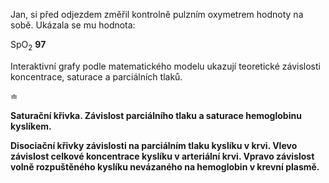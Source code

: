 <div class="w3-row">
<div class="w3-half w3-justify w3-padding">


Jan, si před odjezdem změřil kontrolně pulzním oxymetrem hodnoty na sobě. Ukázala se mu hodnota:

<div class="w3-xlarge w3-center">SpO<sub>2</sub> <b>97</b></div>

Interaktivní grafy podle matematického modelu ukazují teoretické závislosti koncentrace, saturace a parciálních tlaků.

&#x2250;


<bdl-quiz id="q1" type="choice2" question="Pulzní oxymetr měří SpO2. V literatuře a laboratorně se stanovuje SaO2. Vyberte" answers="SpO2 a SaO2 jsou stejné hodnoty|SpO2 je saturace periferní krve, SaO2 se změří laboratorně z arteriální krve. Nicméně hodnoty SpO2 a SaO2 jsou téměř totožné a dají se zaměnit." correctoptions="false|true" explanations="ne|ano" buttontitle="zkontrolovat odpověď"></bdl-quiz>
<bdl-quiz id="q2" type="choice2" question="Nastavte v posuvníku takovou hondotu PO2, aby saturace ukazovala přibližně naměřenou hodnotu. Kolik je parciální tlak?" answers="&#x2250; 93 mmHg|&#x2250; 73 mmHg|&#x2250; 53 mmHg" correctoptions="true|false|false" explanations="ano|ne|ne" buttontitle="zkontrolovat odpověď"></bdl-quiz>
<bdl-quiz id="q3" type="choice2" question="Jaká je tedy koncentrace kyslíku v arteriální krvi? Viz disociační křivka vlevo dole" answers="&#x2250; 8.2 mmol/l|&#x2250; 5.2 mmol/l|&#x2250; 3.2 mmol/l" correctoptions="true|false|false" explanations="ano|ne|ne" buttontitle="zkontrolovat odpověď"></bdl-quiz>
<bdl-quiz id="q4" type="choice2" question="Jaká koncentrace  kyslíku je volně rozpuštěna v plasmě(nevázané na hemoglobin)" answers="&#x2250; 0.13 mmol/l|&#x2250; 0.09 mmol/l|&#x2250; 0.05 mmol/l" correctoptions="true|false|false" explanations="ano|ne|ne" buttontitle="zkontrolovat odpověď"></bdl-quiz>
<bdl-quiz id="q5" type="choice2" question="Jakou měrou se podílí volně rozpuštěný kyslík k celkové koncentraci kyslíku v krvi" answers="1.6 %|16%" correctoptions="true|false" explanations="ano 0.13/8.12 = 0.016 což je 1.6%|ne" buttontitle="zkontrolovat odpověď"></bdl-quiz>
<bdl-quiz-control ids="q1,q2,q3,q4,q5"></bdl-quiz-control>




</div>
<div class="w3-half">

<!--bdl-chartjs-fixed-xy width="500" height="200" colorindex="6" fromid="idfmi" labels="" initialdata="" refindex="0" refvalues="101" xrefindex="101" xrefvalues="101" xtofixed="0" convertors="0.00750061683,1;100,9.4" xlabel="pO2 [mmHg]" ylabel="SaO2" maxdata="1024" xrefpointindex="405" refpointindex="407" throttle="0"></bdl-chartjs-fixed-xy-->
<bdl-chartjs-time width="500" height="300" fromid="idfmi" labels="sO2" initialdata="" refindex="4" refvalues="1" maxdata="201" showrefpoint="true" ylabel="SpO2 [%]" convertors="100,1"></bdl-chartjs-time>


<div style="margin-left:60px; width:420px">
<bdl-range  id="id2" title="" min="1" max="190" default="24" step="1" maxlength="3" showicons="false" fireevent="xdata" ></bdl-range>
</div>

**Saturační křivka. Závislost parciálního tlaku a saturace hemoglobinu kyslíkem.**

<bdl-chartjs-time width="300" height="150" fromid="idfmi" labels="ctO2" initialdata="" refindex="1" refvalues="1" maxdata="201" showrefpoint="true"></bdl-chartjs-time>
<bdl-chartjs-time width="200" height="150" fromid="idfmi" labels="ctO2" initialdata="" refindex="6" refvalues="1" maxdata="201" showrefpoint="true"></bdl-chartjs-time>
<!--bdl-chartjs-fixed-xy width="300" height="150" colorindex="6" fromid="idfmi" labels="" initialdata="" refindex="0" refvalues="101" xrefindex="101" xrefvalues="101" xtofixed="0" convertors="0.00750061683,1;1,1" xlabel="pO2 [mmHg]" ylabel="ct[O2] mmol/L" maxdata="1024" xrefpointindex="405" refpointindex="407" throttle="0"></bdl-chartjs-fixed-xy><bdl-chartjs-fixed-xy width="200" height="150" fromid="idfmi" labels="" initialdata="" refindex="408" refvalues="101" xrefindex="101" xrefvalues="101" xtofixed="0" convertors="0.00750061683,1;1,1" xlabel="pO2 [mmHg]" ylabel="cdO2 [mmol/l]" maxdata="5" xrefpointindex="405" refpointindex="610"  throttle="0"></bdl-chartjs-fixed-xy-->

**Disociační křivky závislosti na parciálním tlaku kyslíku v krvi. Vlevo závislost celkové koncentrace kyslíku v arteriální krvi. Vpravo závislost volně rozpuštěného kyslíku nevázaného na hemoglobin v krevní plasmě.**


</div>
</div>

<bdl-fmi id="idfmi" mode="oneshot" src="Simplest_Test_PO2CurveTest.js" fminame="Simplest_Test_PO2CurveTest" tolerance="0.0001" starttime="0" fstepsize="1" stoptime="200" guid="{343b66d4-3a3b-4932-83c5-baf89c7b8489}" valuereferences="637534220,637534222,637534218,905969685,637534221,637534224,637534223,234881076,905969684,905969686" valuelabels="pO2PCO2_by_integration.pO2,pO2PCO2_by_integration.ctO2,pO2PCO2_by_integration.pH,pO2PCO2_by_integration.cHCO3,pO2PCO2_by_integration.sO2,pO2PCO2_by_integration.ceHb,pO2PCO2_by_integration.cdO2,pO2PCO2_by_integration.pCO2,pO2PCO2_by_integration.ctCO2,pO2PCO2_by_integration.cdCO2" inputs="idbeox,16777274,1,1,t;idpco2,16777268,1,1,t" inputlabels="BEox.k,PCO2.k"></bdl-fmi>

